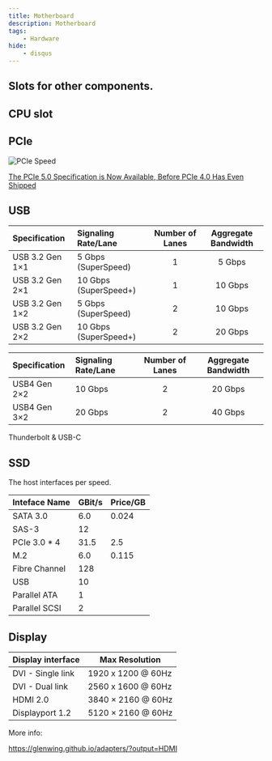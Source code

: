```yaml
---
title: Motherboard
description: Motherboard
tags:
    - Hardware
hide:
    - disqus
---
```


## Slots for other components.

## CPU slot

## PCIe
![PCIe Speed](https://www.extremetech.com/wp-content/uploads/2019/05/PCIe-50-Chart.png)

[The PCIe 5.0 Specification is Now Available, Before PCIe 4.0 Has Even Shipped](https://www.extremetech.com/computing/292251-the-pcie-5-0-specification-is-now-available-before-pcie-4-0-has-even-shipped)

## USB

| Specification   | Signaling Rate/Lane   | Number of Lanes | Aggregate Bandwidth |
| :-------------- | :-------------------- | :-------------: | :-----------------: |
| USB 3.2 Gen 1×1 | 5 Gbps (SuperSpeed)   |        1        |       5 Gbps        |
| USB 3.2 Gen 2×1 | 10 Gbps (SuperSpeed+) |        1        |       10 Gbps       |
| USB 3.2 Gen 1×2 | 5 Gbps (SuperSpeed)   |        2        |       10 Gbps       |
| USB 3.2 Gen 2×2 | 10 Gbps (SuperSpeed+) |        2        |       20 Gbps       |

| Specification | Signaling Rate/Lane | Number of Lanes | Aggregate Bandwidth |
| :------------ | :------------------ | :-------------: | :-----------------: |
| USB4 Gen 2×2  | 10 Gbps             |        2        |       20 Gbps       |
| USB4 Gen 3×2  | 20 Gbps             |        2        |       40 Gbps       |

[USB: Port Types and Speeds Compared]: https://www.tripplite.com/products/usb-connectivity-types-standards

Thunderbolt & USB-C 

## SSD

The host interfaces per speed.

| Inteface Name | GBit/s | Price/GB |
| ------------- | ------ | -------- |
| SATA 3.0      | 6.0    | 0.024    |
| SAS-3         | 12     |          |
| PCIe 3.0 * 4  | 31.5   | 2.5      |
| M.2           | 6.0    | 0.115    |
| Fibre Channel | 128    |          |
| USB           | 10     |          |
| Parallel ATA  | 1      |          |
| Parallel SCSI | 2      |          |

## Display

| Display interface | Max Resolution     |
| ----------------- | ------------------ |
| DVI - Single link | 1920 x 1200 @ 60Hz |
| DVI - Dual link   | 2560 x 1600 @ 60Hz |
| HDMI 2.0          | 3840 × 2160 @ 60Hz |
| Displayport 1.2   | 5120 × 2160 @ 60Hz |

More info:

https://glenwing.github.io/adapters/?output=HDMI

